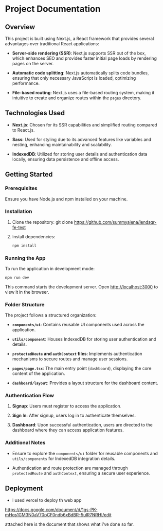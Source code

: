 # Project Documentation

## Overview

This project is built using Next.js, a React framework that provides several advantages over traditional React applications:

- **Server-side rendering (SSR)**: Next.js supports SSR out of the box, which enhances SEO and provides faster initial page loads by rendering pages on the server.
  
- **Automatic code splitting**: Next.js automatically splits code bundles, ensuring that only necessary JavaScript is loaded, optimizing performance.

- **File-based routing**: Next.js uses a file-based routing system, making it intuitive to create and organize routes within the `pages` directory.

## Technologies Used

- **Next.js**: Chosen for its SSR capabilities and simplified routing compared to React.js.
  
- **Sass**: Used for styling due to its advanced features like variables and nesting, enhancing maintainability and scalability.

- **IndexedDB**: Utilized for storing user details and authentication data locally, ensuring data persistence and offline access.

## Getting Started

### Prerequisites

Ensure you have Node.js and npm installed on your machine.

### Installation

1. Clone the repository:
git clone https://github.com/summyalena/lendsqr-fe-test

3. Install dependencies:

   ```bash
   npm install
   ```

### Running the App

To run the application in development mode:

```bash
npm run dev
```

This command starts the development server. Open [http://localhost:3000](http://localhost:3000) to view it in the browser.

### Folder Structure

The project follows a structured organization:

- **`components/ui`**: Contains reusable UI components used across the application.

- **`utils/component`**: Houses IndexedDB for storing user authentication and details.

- **`protectedRoute` and `authContext` files**: Implements authentication mechanisms to secure routes and manage user sessions.

- **`pages/page.tsx`**: The main entry point (`dashboard`), displaying the core content of the application.

- **`dashboard/layout`**: Provides a layout structure for the dashboard content.

### Authentication Flow

1. **Signup**: Users must register to access the application.

2. **Sign In**: After signup, users log in to authenticate themselves.

3. **Dashboard**: Upon successful authentication, users are directed to the dashboard where they can access application features.

### Additional Notes

- Ensure to explore the `components/ui` folder for reusable components and `utils/components` for IndexedDB integration details.

- Authentication and route protection are managed through `protectedRoute` and `authContext`, ensuring a secure user experience.

## Deployment
- I used vercel to deploy th web app

https://docs.google.com/document/d/1gs-PK-mHqs1GM3N0aV70pCF0ndb6xBdBR-5uIR7NRHI/edit

attached here is the document that shows what i've done so far. 
